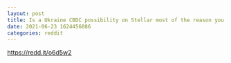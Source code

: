 ```yaml
--- 
layout: post 
title: Is a Ukraine CBDC possibility on Stellar most of the reason you are holding xlm? 
date: 2021-06-23 1624456086 
categories: reddit 
--- 
```

https://redd.it/o6d5w2